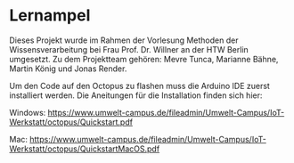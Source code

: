 # Lernampel
Dieses Projekt wurde im Rahmen der Vorlesung Methoden der Wissensverarbeitung bei Frau Prof. Dr. Willner an der HTW Berlin umgesetzt. Zu dem Projektteam gehören: Mevre Tunca, Marianne Bähne, Martin König und Jonas Render.

Um den Code auf den Octopus zu flashen muss die Arduino IDE zuerst installiert werden. Die Aneitungen für die Installation finden sich hier:

Windows: https://www.umwelt-campus.de/fileadmin/Umwelt-Campus/IoT-Werkstatt/octopus/Quickstart.pdf

Mac: https://www.umwelt-campus.de/fileadmin/Umwelt-Campus/IoT-Werkstatt/octopus/QuickstartMacOS.pdf
